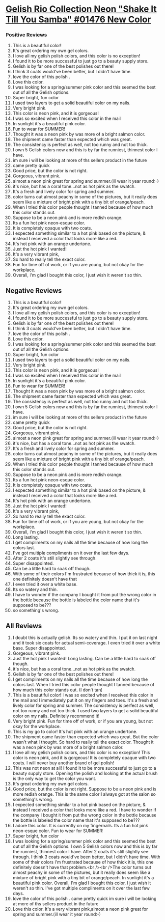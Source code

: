 # [Gelish Rio Collection Neon &quot;Shake It Till You Samba&quot; #01476 New Color](https://products.checkmycream.com/products/Gelish-Rio-Collection-Neon-&quot;Shake-It-Till-You-Samba&quot;-01476-New-Color.html)

### Positive Reviews

<ol>
      <li>This is a beautiful color!</li>
      <li>It&#x27;s great ordering my own gel colors.</li>
      <li>I love all my gelish polish colors, and this color is no exception!  </li>
      <li>I found it to be more successful to just go to a beauty supply store.</li>
      <li>Gelish is by far one of the best polishes out there!</li>
      <li>I think 3 coats would&#x27;ve been better, but I didn&#x27;t have time.</li>
      <li>love the color of this polish .</li>
      <li>Love this color.  </li>
      <li>I was looking for a spring/summer pink color and this seemed the best out of all the Gelish options.</li>
      <li>Super bright, fun color</li>
      <li>I used two layers to get a solid beautiful color on my nails.</li>
      <li>Very bright pink.</li>
      <li>This color is neon pink, and it is gorgeous!</li>
      <li>I was so excited when I received this color in the mail</li>
      <li>In sunlight it&#x27;s a beautiful pink color.</li>
      <li>Fun to wear for SUMMER!</li>
      <li>Thought it was a neon pink by was more of a bright salmon color.</li>
      <li>The shipment came faster than expected which was great.</li>
      <li>The consistency is perfect as well, not too runny and not too thick.</li>
      <li>I own 5 Gelish colors now and this is by far the runniest, thinnest color I have.</li>
      <li>im sure i will be looking at more of ths sellers product in the future</li>
      <li>came pretty quick</li>
      <li>Good price, but the color is not right.</li>
      <li>Gorgeous,  vibrant pink.</li>
      <li>almost a neon pink great for spring and summer.(ill wear it year round:-)</li>
      <li>it&#x27;s nice, but has a coral tone...not as hot pink as the swatch.</li>
      <li>It&#x27;s a fresh and lively color for spring and summer.</li>
      <li>color turns out almost peachy in some of the pictures, but it really does seem like a mixture of bright pink with a tiny bit of orange/peach.</li>
      <li>When I tried this color people thought I tanned because of how much this color stands out.</li>
      <li>Suppose to be a neon pink and is more redish orange.</li>
      <li>Its a fun hot pink neon-esque color.</li>
      <li>It is completely opaque with two coats.  </li>
      <li>I expected something similar to a hot pink based on the picture, &amp; instead I received a color that looks more like a red.  </li>
      <li>It&#x27;s hot pink with an orange undertone.</li>
      <li>Just the hot pink I wanted!</li>
      <li>It&#x27;s a very vibrant pink,</li>
      <li>So hard to really tell the exact color.</li>
      <li>Fun for time off of work, or if you are young, but not okay for the workplace.</li>
      <li>Overall, I&#x27;m glad I bought this color, I just wish it weren&#x27;t so thin.</li>
</ol>


<h2>Negative Reviews</h2>
<ol>
<li> This is a beautiful color!</li>
<li> It&#x27;s great ordering my own gel colors.</li>
<li> I love all my gelish polish colors, and this color is no exception!  </li>
<li> I found it to be more successful to just go to a beauty supply store.</li>
<li> Gelish is by far one of the best polishes out there!</li>
<li> I think 3 coats would&#x27;ve been better, but I didn&#x27;t have time.</li>
<li> love the color of this polish .</li>
<li> Love this color.  </li>
<li> I was looking for a spring/summer pink color and this seemed the best out of all the Gelish options.</li>
<li> Super bright, fun color</li>
<li> I used two layers to get a solid beautiful color on my nails.</li>
<li> Very bright pink.</li>
<li> This color is neon pink, and it is gorgeous!</li>
<li> I was so excited when I received this color in the mail</li>
<li> In sunlight it&#x27;s a beautiful pink color.</li>
<li> Fun to wear for SUMMER!</li>
<li> Thought it was a neon pink by was more of a bright salmon color.</li>
<li> The shipment came faster than expected which was great.</li>
<li> The consistency is perfect as well, not too runny and not too thick.</li>
<li> I own 5 Gelish colors now and this is by far the runniest, thinnest color I have.</li>
<li> im sure i will be looking at more of ths sellers product in the future</li>
<li> came pretty quick</li>
<li> Good price, but the color is not right.</li>
<li> Gorgeous,  vibrant pink.</li>
<li> almost a neon pink great for spring and summer.(ill wear it year round:-)</li>
<li> it&#x27;s nice, but has a coral tone...not as hot pink as the swatch.</li>
<li> It&#x27;s a fresh and lively color for spring and summer.</li>
<li> color turns out almost peachy in some of the pictures, but it really does seem like a mixture of bright pink with a tiny bit of orange/peach.</li>
<li> When I tried this color people thought I tanned because of how much this color stands out.</li>
<li> Suppose to be a neon pink and is more redish orange.</li>
<li> Its a fun hot pink neon-esque color.</li>
<li> It is completely opaque with two coats.  </li>
<li> I expected something similar to a hot pink based on the picture, &amp; instead I received a color that looks more like a red.  </li>
<li> It&#x27;s hot pink with an orange undertone.</li>
<li> Just the hot pink I wanted!</li>
<li> It&#x27;s a very vibrant pink,</li>
<li> So hard to really tell the exact color.</li>
<li> Fun for time off of work, or if you are young, but not okay for the workplace.</li>
<li> Overall, I&#x27;m glad I bought this color, I just wish it weren&#x27;t so thin.</li>
<li> Long lasting.</li>
<li> I get compliments on my nails all the time because of how long the colors last.</li>
<li> I&#x27;ve got multiple compliments on it over the last few days.</li>
<li> After 2 coats it&#x27;s still slightly see through.</li>
<li> Super disappointed.</li>
<li> Can be a little hard to soak off though.</li>
<li> With some of their colors I&#x27;m frustrated because of how thick it is, this one definitely doesn&#x27;t have that</li>
<li> I even tried it over a white base.</li>
<li> Its so watery and thin.</li>
<li> I have to wonder if the company I bought it from put the wrong color in the bottle because the bottle is labeled the color name that it&#x27;s supposed to be???</li>
<li> so something&#x27;s wrong.</li>
</ol>

<h2>All Reviews</h2>

<ol>
    <li> I doubt this is actually gelish. Its so watery and thin. I put it on last night and it took six coats for actual semi-coverage. I even tried it over a white base. Super disappointed.</li>
    <li> Gorgeous,  vibrant pink.</li>
    <li> Just the hot pink I wanted! Long lasting. Can be a little hard to soak off though.</li>
    <li> it&#x27;s nice, but has a coral tone...not as hot pink as the swatch.</li>
    <li> Gelish is by far one of the best polishes out there!</li>
    <li> I get compliments on my nails all the time because of how long the colors last. When I tried this color people thought I tanned because of how much this color stands out. (I don&#x27;t tan)</li>
    <li> This is a beautiful color! I was so excited when I received this color in the mail and I immediately put it on my fingers and toes. It&#x27;s a fresh and lively color for spring and summer. The consistency is perfect as well, not too runny and not too thick. I used two layers to get a solid beautiful color on my nails. Definitely recommend it!</li>
    <li> Very bright pink. Fun for time off of work, or if you are young, but not okay for the workplace.</li>
    <li> This is my go to color! It&#x27;s hot pink with an orange undertone.</li>
    <li> The shipment came faster than expected which was great. But the color wasn&#x27;t what I thought. So hard to really tell the exact color. Thought it was a neon pink by was more of a bright salmon color.</li>
    <li> I love all my gelish polish colors, and this color is no exception!  This color is neon pink, and it is gorgeous! It is completely opaque with two coats.  I will never buy another brand of gel polish!</li>
    <li> This was not neon at all! I found it to be more successful to just go to a beauty supply store. Opening the polish and looking at the actual brush is the only way to get the color you want.</li>
    <li> It&#x27;s great ordering my own gel colors.</li>
    <li> Good price, but the color is not right. Suppose to be a neon pink and is more redish orange. This is the same color I always got at the salon so something&#x27;s wrong.</li>
    <li> I expected something similar to a hot pink based on the picture, &amp; instead I received a color that looks more like a red.  I have to wonder if the company I bought it from put the wrong color in the bottle because the bottle is labeled the color name that it&#x27;s supposed to be???</li>
    <li> I adore this color. It is currently on my fingernails. Its a fun hot pink neon-esque color. Fun to wear for SUMMER!</li>
    <li> Super bright, fun color</li>
    <li> I was looking for a spring/summer pink color and this seemed the best out of all the Gelish options. I own 5 Gelish colors now and this is by far the runniest, thinnest color I have. After 2 coats it&#x27;s still slightly see through. I think 3 coats would&#x27;ve been better, but I didn&#x27;t have time. With some of their colors I&#x27;m frustrated because of how thick it is, this one definitely doesn&#x27;t have that problem.&lt;br /&gt;&lt;br /&gt;The color turns out almost peachy in some of the pictures, but it really does seem like a mixture of bright pink with a tiny bit of orange/peach. In sunlight it&#x27;s a beautiful pink color. Overall, I&#x27;m glad I bought this color, I just wish it weren&#x27;t so thin. I&#x27;ve got multiple compliments on it over the last few days.</li>
    <li> love the color of this polish . came pretty quick im sure i will be looking at more of ths sellers product in the future</li>
    <li> Love this color.  It&#x27;s a very vibrant pink,almost a neon pink great for spring and summer.(ill wear it year round:-)</li>
</ol>




